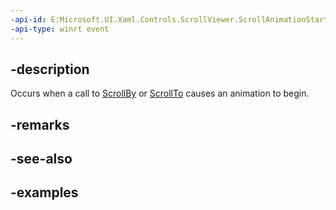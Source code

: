 ```yaml
---
-api-id: E:Microsoft.UI.Xaml.Controls.ScrollViewer.ScrollAnimationStarting
-api-type: winrt event
---
```


## -description

Occurs when a call to [ScrollBy](/uwp/api/microsoft.ui.xaml.controls.scrollviewer.scrollby) or [ScrollTo](/uwp/api/microsoft.ui.xaml.controls.scrollviewer.scrollto) causes an animation to begin.

## -remarks

## -see-also

## -examples


